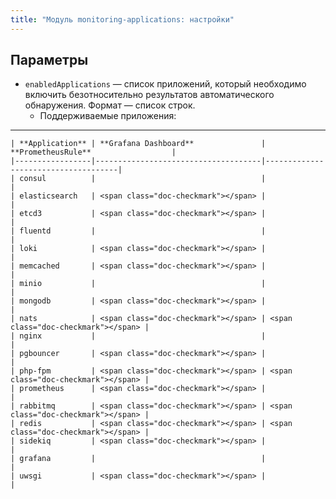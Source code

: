 ```yaml
---
title: "Модуль monitoring-applications: настройки"
---
```


<!-- SCHEMA -->

## Параметры

* `enabledApplications` — список приложений, который необходимо включить безотносительно результатов автоматического обнаружения. Формат — список строк.
  * Поддерживаемые приложения:

---
    | **Application** | **Grafana Dashboard**               | **PrometheusRule**                  |
    |-----------------|-------------------------------------|-------------------------------------|
    | consul          |                                     |                                     |
    | elasticsearch   | <span class="doc-checkmark"></span> |                                     |
    | etcd3           | <span class="doc-checkmark"></span> |                                     |
    | fluentd         |                                     |                                     |
    | loki            | <span class="doc-checkmark"></span> |                                     |
    | memcached       | <span class="doc-checkmark"></span> |                                     |
    | minio           |                                     |                                     |
    | mongodb         | <span class="doc-checkmark"></span> |                                     |
    | nats            | <span class="doc-checkmark"></span> | <span class="doc-checkmark"></span> |
    | nginx           |                                     |                                     |
    | pgbouncer       | <span class="doc-checkmark"></span> |                                     |
    | php-fpm         | <span class="doc-checkmark"></span> | <span class="doc-checkmark"></span> |
    | prometheus      | <span class="doc-checkmark"></span> |                                     |
    | rabbitmq        | <span class="doc-checkmark"></span> | <span class="doc-checkmark"></span> |
    | redis           | <span class="doc-checkmark"></span> | <span class="doc-checkmark"></span> |
    | sidekiq         | <span class="doc-checkmark"></span> |                                     |
    | grafana         |                                     |                                     |
    | uwsgi           | <span class="doc-checkmark"></span> |                                     |
